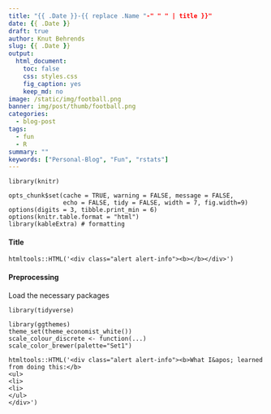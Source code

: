 ```yaml
---
title: "{{ .Date }}-{{ replace .Name "-" " " | title }}"
date: {{ .Date }}
draft: true
author: Knut Behrends
slug: {{ .Date }}
output:
  html_document:
    toc: false
    css: styles.css
    fig_caption: yes
    keep_md: no
image: /static/img/football.png
banner: img/post/thumb/football.png
categories:
  - blog-post
tags:
  - fun
  - R
summary: ""
keywords: ["Personal-Blog", "Fun", "rstats"]
---
```


```{r setup, include=FALSE}
library(knitr)

opts_chunk$set(cache = TRUE, warning = FALSE, message = FALSE, 
               echo = FALSE, tidy = FALSE, width = 7, fig.width=9)
options(digits = 3, tibble.print_min = 6)
options(knitr.table.format = "html") 
library(kableExtra) # formatting
```

#### Title


```{r abstr, echo=FALSE}
htmltools::HTML('<div class="alert alert-info"><b></b></div>')
```


#### Preprocessing 

Load the necessary packages

```{r pkgs, echo=TRUE, cache=FALSE}
library(tidyverse)

```

```{r theme}
library(ggthemes)
theme_set(theme_economist_white())
scale_colour_discrete <- function(...) scale_color_brewer(palette="Set1")
```









```{r}
htmltools::HTML('<div class="alert alert-info"><b>What I&apos; learned from doing this:</b>
<ul>
<li> 
<li> 
</ul>
</div>')
```
